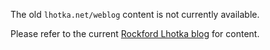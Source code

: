 The old `lhotka.net/weblog` content is not currently available.

Please refer to the current [Rockford Lhotka blog](https://blog.lhotka.net) for content.
